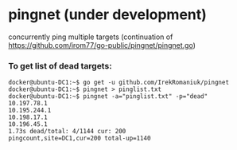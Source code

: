 # pingnet (under development)
concurrently ping multiple targets (continuation of  https://github.com/irom77/go-public/pingnet/pingnet.go)

### To get list of dead targets:

```
docker@ubuntu-DC1:~$ go get -u github.com/IrekRomaniuk/pingnet
docker@ubuntu-DC1:~$ pingnet > pinglist.txt
docker@ubuntu-DC1:~$ pingnet -a="pinglist.txt" -p="dead"
10.197.78.1
10.195.244.1
10.198.17.1
10.196.45.1
1.73s dead/total: 4/1144 cur: 200
pingcount,site=DC1,cur=200 total-up=1140
```

